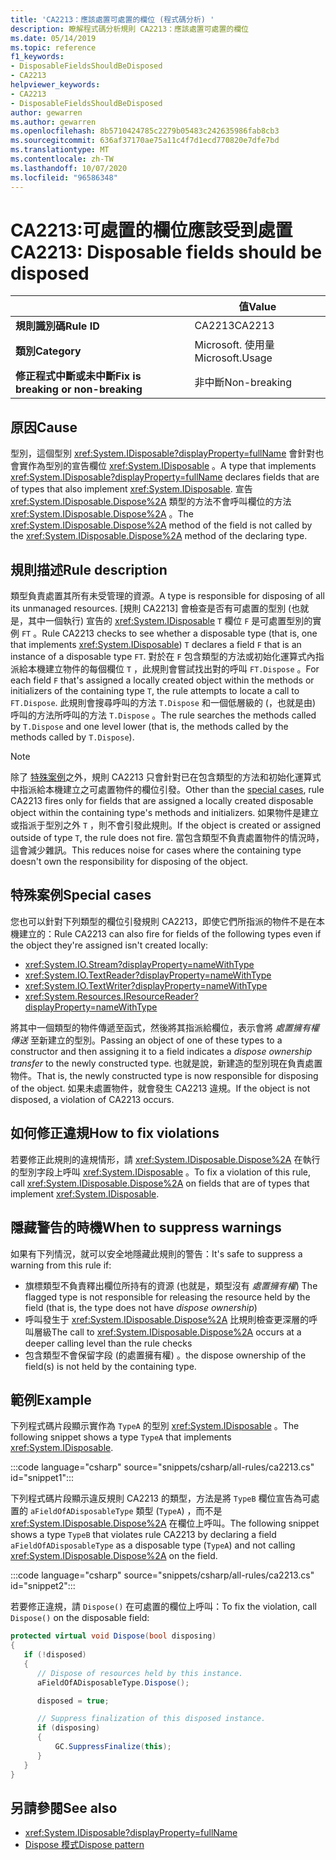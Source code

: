 ```yaml
---
title: 'CA2213：應該處置可處置的欄位 (程式碼分析) '
description: 瞭解程式碼分析規則 CA2213：應該處置可處置的欄位
ms.date: 05/14/2019
ms.topic: reference
f1_keywords:
- DisposableFieldsShouldBeDisposed
- CA2213
helpviewer_keywords:
- CA2213
- DisposableFieldsShouldBeDisposed
author: gewarren
ms.author: gewarren
ms.openlocfilehash: 8b5710424785c2279b05483c242635986fab8cb3
ms.sourcegitcommit: 636af37170ae75a11c4f7d1ecd770820e7dfe7bd
ms.translationtype: MT
ms.contentlocale: zh-TW
ms.lasthandoff: 10/07/2020
ms.locfileid: "96586348"
---
```

# <a name="ca2213-disposable-fields-should-be-disposed"></a><span data-ttu-id="a3abe-103">CA2213:可處置的欄位應該受到處置</span><span class="sxs-lookup"><span data-stu-id="a3abe-103">CA2213: Disposable fields should be disposed</span></span>

| | <span data-ttu-id="a3abe-104">值</span><span class="sxs-lookup"><span data-stu-id="a3abe-104">Value</span></span> |
|-|-|
| <span data-ttu-id="a3abe-105">**規則識別碼**</span><span class="sxs-lookup"><span data-stu-id="a3abe-105">**Rule ID**</span></span> |<span data-ttu-id="a3abe-106">CA2213</span><span class="sxs-lookup"><span data-stu-id="a3abe-106">CA2213</span></span>|
| <span data-ttu-id="a3abe-107">**類別**</span><span class="sxs-lookup"><span data-stu-id="a3abe-107">**Category**</span></span> |<span data-ttu-id="a3abe-108">Microsoft. 使用量</span><span class="sxs-lookup"><span data-stu-id="a3abe-108">Microsoft.Usage</span></span>|
| <span data-ttu-id="a3abe-109">**修正程式中斷或未中斷**</span><span class="sxs-lookup"><span data-stu-id="a3abe-109">**Fix is breaking or non-breaking**</span></span> |<span data-ttu-id="a3abe-110">非中斷</span><span class="sxs-lookup"><span data-stu-id="a3abe-110">Non-breaking</span></span>|

## <a name="cause"></a><span data-ttu-id="a3abe-111">原因</span><span class="sxs-lookup"><span data-stu-id="a3abe-111">Cause</span></span>

<span data-ttu-id="a3abe-112">型別，這個型別 <xref:System.IDisposable?displayProperty=fullName> 會針對也會實作為型別的宣告欄位 <xref:System.IDisposable> 。</span><span class="sxs-lookup"><span data-stu-id="a3abe-112">A type that implements <xref:System.IDisposable?displayProperty=fullName> declares fields that are of types that also implement <xref:System.IDisposable>.</span></span> <span data-ttu-id="a3abe-113">宣告 <xref:System.IDisposable.Dispose%2A> 類型的方法不會呼叫欄位的方法 <xref:System.IDisposable.Dispose%2A> 。</span><span class="sxs-lookup"><span data-stu-id="a3abe-113">The <xref:System.IDisposable.Dispose%2A> method of the field is not called by the <xref:System.IDisposable.Dispose%2A> method of the declaring type.</span></span>

## <a name="rule-description"></a><span data-ttu-id="a3abe-114">規則描述</span><span class="sxs-lookup"><span data-stu-id="a3abe-114">Rule description</span></span>

<span data-ttu-id="a3abe-115">類型負責處置其所有未受管理的資源。</span><span class="sxs-lookup"><span data-stu-id="a3abe-115">A type is responsible for disposing of all its unmanaged resources.</span></span> <span data-ttu-id="a3abe-116">[規則 CA2213] 會檢查是否有可處置的型別 (也就是，其中一個執行) 宣告的 <xref:System.IDisposable> `T` 欄位 `F` 是可處置型別的實例 `FT` 。</span><span class="sxs-lookup"><span data-stu-id="a3abe-116">Rule CA2213 checks to see whether a disposable type (that is, one that implements <xref:System.IDisposable>) `T` declares a field `F` that is an instance of a disposable type `FT`.</span></span> <span data-ttu-id="a3abe-117">對於在 `F` 包含類型的方法或初始化運算式內指派給本機建立物件的每個欄位 `T` ，此規則會嘗試找出對的呼叫 `FT.Dispose` 。</span><span class="sxs-lookup"><span data-stu-id="a3abe-117">For each field `F` that's assigned a locally created object within the methods or initializers of the containing type `T`, the rule attempts to locate a call to `FT.Dispose`.</span></span> <span data-ttu-id="a3abe-118">此規則會搜尋呼叫的方法 `T.Dispose` 和一個低層級的 (，也就是由) 呼叫的方法所呼叫的方法 `T.Dispose` 。</span><span class="sxs-lookup"><span data-stu-id="a3abe-118">The rule searches the methods called by `T.Dispose` and one level lower (that is, the methods called by the methods called by `T.Dispose`).</span></span>

> [!NOTE]
> <span data-ttu-id="a3abe-119">除了 [特殊案例](#special-cases)之外，規則 CA2213 只會針對已在包含類型的方法和初始化運算式中指派給本機建立之可處置物件的欄位引發。</span><span class="sxs-lookup"><span data-stu-id="a3abe-119">Other than the [special cases](#special-cases), rule CA2213 fires only for fields that are assigned a locally created disposable object within the containing type's methods and initializers.</span></span> <span data-ttu-id="a3abe-120">如果物件是建立或指派于型別之外 `T` ，則不會引發此規則。</span><span class="sxs-lookup"><span data-stu-id="a3abe-120">If the object is created or assigned outside of type `T`, the rule does not fire.</span></span> <span data-ttu-id="a3abe-121">當包含類型不負責處置物件的情況時，這會減少雜訊。</span><span class="sxs-lookup"><span data-stu-id="a3abe-121">This reduces noise for cases where the containing type doesn't own the responsibility for disposing of the object.</span></span>

## <a name="special-cases"></a><span data-ttu-id="a3abe-122">特殊案例</span><span class="sxs-lookup"><span data-stu-id="a3abe-122">Special cases</span></span>

<span data-ttu-id="a3abe-123">您也可以針對下列類型的欄位引發規則 CA2213，即使它們所指派的物件不是在本機建立的：</span><span class="sxs-lookup"><span data-stu-id="a3abe-123">Rule CA2213 can also fire for fields of the following types even if the object they're assigned isn't created locally:</span></span>

- <xref:System.IO.Stream?displayProperty=nameWithType>
- <xref:System.IO.TextReader?displayProperty=nameWithType>
- <xref:System.IO.TextWriter?displayProperty=nameWithType>
- <xref:System.Resources.IResourceReader?displayProperty=nameWithType>

<span data-ttu-id="a3abe-124">將其中一個類型的物件傳遞至函式，然後將其指派給欄位，表示會將 *處置擁有權傳送* 至新建立的型別。</span><span class="sxs-lookup"><span data-stu-id="a3abe-124">Passing an object of one of these types to a constructor and then assigning it to a field indicates a *dispose ownership transfer* to the newly constructed type.</span></span> <span data-ttu-id="a3abe-125">也就是說，新建造的型別現在負責處置物件。</span><span class="sxs-lookup"><span data-stu-id="a3abe-125">That is, the newly constructed type is now responsible for disposing of the object.</span></span> <span data-ttu-id="a3abe-126">如果未處置物件，就會發生 CA2213 違規。</span><span class="sxs-lookup"><span data-stu-id="a3abe-126">If the object is not disposed, a violation of CA2213 occurs.</span></span>

## <a name="how-to-fix-violations"></a><span data-ttu-id="a3abe-127">如何修正違規</span><span class="sxs-lookup"><span data-stu-id="a3abe-127">How to fix violations</span></span>

<span data-ttu-id="a3abe-128">若要修正此規則的違規情形，請 <xref:System.IDisposable.Dispose%2A> 在執行的型別字段上呼叫 <xref:System.IDisposable> 。</span><span class="sxs-lookup"><span data-stu-id="a3abe-128">To fix a violation of this rule, call <xref:System.IDisposable.Dispose%2A> on fields that are of types that implement <xref:System.IDisposable>.</span></span>

## <a name="when-to-suppress-warnings"></a><span data-ttu-id="a3abe-129">隱藏警告的時機</span><span class="sxs-lookup"><span data-stu-id="a3abe-129">When to suppress warnings</span></span>

<span data-ttu-id="a3abe-130">如果有下列情況，就可以安全地隱藏此規則的警告：</span><span class="sxs-lookup"><span data-stu-id="a3abe-130">It's safe to suppress a warning from this rule if:</span></span>

- <span data-ttu-id="a3abe-131">旗標類型不負責釋出欄位所持有的資源 (也就是，類型沒有 *處置擁有權*) </span><span class="sxs-lookup"><span data-stu-id="a3abe-131">The flagged type is not responsible for releasing the resource held by the field (that is, the type does not have *dispose ownership*)</span></span>
- <span data-ttu-id="a3abe-132">呼叫發生于 <xref:System.IDisposable.Dispose%2A> 比規則檢查更深層的呼叫層級</span><span class="sxs-lookup"><span data-stu-id="a3abe-132">The call to <xref:System.IDisposable.Dispose%2A> occurs at a deeper calling level than the rule checks</span></span>
- <span data-ttu-id="a3abe-133">包含類型不會保留字段 (的處置擁有權) 。</span><span class="sxs-lookup"><span data-stu-id="a3abe-133">the dispose ownership of the field(s) is not held by the containing type.</span></span>

## <a name="example"></a><span data-ttu-id="a3abe-134">範例</span><span class="sxs-lookup"><span data-stu-id="a3abe-134">Example</span></span>

<span data-ttu-id="a3abe-135">下列程式碼片段顯示實作為 `TypeA` 的型別 <xref:System.IDisposable> 。</span><span class="sxs-lookup"><span data-stu-id="a3abe-135">The following snippet shows a type `TypeA` that implements <xref:System.IDisposable>.</span></span>

:::code language="csharp" source="snippets/csharp/all-rules/ca2213.cs" id="snippet1":::

<span data-ttu-id="a3abe-136">下列程式碼片段顯示違反規則 CA2213 的類型，方法是將 `TypeB` 欄位宣告為可處置的 `aFieldOfADisposableType` 類型 (`TypeA`) ，而不是 <xref:System.IDisposable.Dispose%2A> 在欄位上呼叫。</span><span class="sxs-lookup"><span data-stu-id="a3abe-136">The following snippet shows a type `TypeB` that violates rule CA2213 by declaring a field `aFieldOfADisposableType` as a disposable type (`TypeA`) and not calling <xref:System.IDisposable.Dispose%2A> on the field.</span></span>

:::code language="csharp" source="snippets/csharp/all-rules/ca2213.cs" id="snippet2":::

<span data-ttu-id="a3abe-137">若要修正違規，請 `Dispose()` 在可處置的欄位上呼叫：</span><span class="sxs-lookup"><span data-stu-id="a3abe-137">To fix the violation, call `Dispose()` on the disposable field:</span></span>

```csharp
protected virtual void Dispose(bool disposing)
{
   if (!disposed)
   {
      // Dispose of resources held by this instance.
      aFieldOfADisposableType.Dispose();

      disposed = true;

      // Suppress finalization of this disposed instance.
      if (disposing)
      {
          GC.SuppressFinalize(this);
      }
   }
}
```

## <a name="see-also"></a><span data-ttu-id="a3abe-138">另請參閱</span><span class="sxs-lookup"><span data-stu-id="a3abe-138">See also</span></span>

- <xref:System.IDisposable?displayProperty=fullName>
- [<span data-ttu-id="a3abe-139">Dispose 模式</span><span class="sxs-lookup"><span data-stu-id="a3abe-139">Dispose pattern</span></span>](../../../standard/garbage-collection/implementing-dispose.md)
